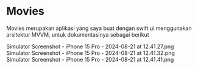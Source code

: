 # Movies


Movies merupakan aplikasi yang saya buat dengan swift ui menggunakan arsitektur MVVM, untuk dokumentasinya sebagai berikut


Simulator Screenshot - iPhone 15 Pro - 2024-08-21 at 12.41.27.png
Simulator Screenshot - iPhone 15 Pro - 2024-08-21 at 12.41.32.png
Simulator Screenshot - iPhone 15 Pro - 2024-08-21 at 12.41.41.png
